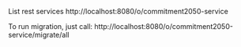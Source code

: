 List rest services
http://localhost:8080/o/commitment2050-service


To run migration, just call:
http://localhost:8080/o/commitment2050-service/migrate/all